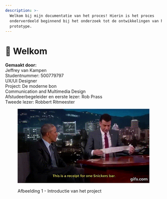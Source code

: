 ```yaml
---
description: >-
  Welkom bij mijn documentatie van het proces! Hierin is het proces
  onderverdeeld beginnend bij het onderzoek tot de ontwikkelingen van het
  prototype.
---
```


# 👋 Welkom

**Gemaakt door:**\
Jeffrey van Kampen\
Studentnummer: 500779797 \
UX/UI Designer\
Project: De moderne bon\
Communication and Multimedia Design\
Afstudeerbegeleider en eerste lezer: Rob Prass\
Tweede lezer: Robbert Ritmeester



<figure><img src=".gitbook/assets/J6RMGJ.gif" alt=""><figcaption><p>Afbeelding 1 - Introductie van het project</p></figcaption></figure>
